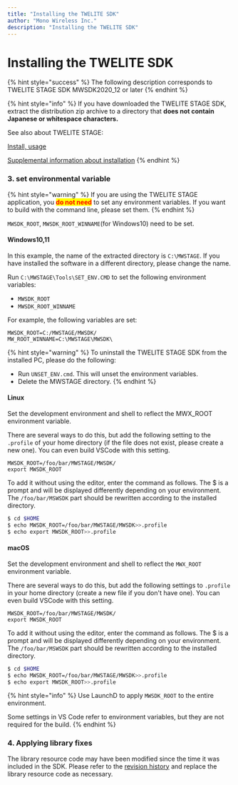 ```yaml
---
title: "Installing the TWELITE SDK"
author: "Mono Wireless Inc."
description: "Installing the TWELITE SDK"
---
```

# Installing the TWELITE SDK

{% hint style="success" %}
The following description corresponds to TWELITE STAGE SDK MWSDK2020\_12 or later
{% endhint %}

{% hint style="info" %}
If you have downloaded the TWELITE STAGE SDK, extract the distribution zip archive to a directory that **does not contain Japanese or whitespace characters.**

See also about TWELITE STAGE:

[Install, usage](https://mono-wireless.com/jp/products/stage)

[Supplemental information about installation](https://stage.twelite.info)
{% endhint %}

### 3. set environmental variable

{% hint style="warning" %}
If you are using the TWELITE STAGE application, you <mark style="color:red;">**do not need**</mark> <mark style="color:red;"></mark><mark style="color:red;"></mark> to set any environment variables. If you want to build with the command line, please set them.
{% endhint %}



`MWSDK_ROOT`, `MWSDK_ROOT_WINNAME`(for Windows10) need to be set.

#### Windows10,11
In this example, the name of the extracted directory is `C:\MWSTAGE`. If you have installed the software in a different directory, please change the name.

Run `C:\MWSTAGE\Tools\SET_ENV.CMD` to set the following environment variables:

* `MWSDK_ROOT`
* `MWSDK_ROOT_WINNAME`

For example, the following variables are set:

```
MWSDK_ROOT=C:/MWSTAGE/MWSDK/
MW_ROOT_WINNAME=C:\MWSTAGE\MWSDK\
```


{% hint style="warning" %}
To uninstall the TWELITE STAGE SDK from the installed PC, please do the following:

* Run `UNSET_ENV.cmd`. This will unset the environment variables.
* Delete the MWSTAGE directory.
{% endhint %}

#### Linux
Set the development environment and shell to reflect the MWX\_ROOT environment variable.

There are several ways to do this, but add the following setting to the `.profile` of your home directory (if the file does not exist, please create a new one). You can even build VSCode with this setting.

`MWSDK_ROOT=/foo/bar/MWSTAGE/MWSDK/`\
`export MWSDK_ROOT`



To add it without using the editor, enter the command as follows. The $ is a prompt and will be displayed differently depending on your environment. The `/foo/bar/MSWSDK` part should be rewritten according to the installed directory.

```bash
$ cd $HOME
$ echo MWSDK_ROOT=/foo/bar/MWSTAGE/MWSDK>>.profile
$ echo export MWSDK_ROOT>>.profile
```

#### macOS
Set the development environment and shell to reflect the `MWX_ROOT` environment variable.



There are several ways to do this, but add the following settings to `.profile` in your home directory (create a new file if you don't have one). You can even build VSCode with this setting.

`MWSDK_ROOT=/foo/bar/MWSTAGE/MWSDK/`\
`export MWSDK_ROOT`



To add it without using the editor, enter the command as follows. The $ is a prompt and will be displayed differently depending on your environment. The `/foo/bar/MSWSDK` part should be rewritten according to the installed directory.

```bash
$ cd $HOME
$ echo MWSDK_ROOT=/foo/bar/MWSTAGE/MWSDK>>.profile
$ echo export MWSDK_ROOT>>.profile
```


{% hint style="info" %}
Use LaunchD to apply `MWSDK_ROOT` to the entire environment.

Some settings in VS Code refer to environment variables, but they are not required for the build.
{% endhint %}

### 4. Applying library fixes

The library resource code may have been modified since the time it was included in the SDK. Please refer to the [revision history](../revisions.md) and replace the library resource code as necessary.



